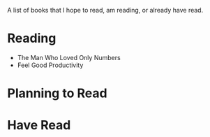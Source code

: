 A list of books that I hope to read, am reading, or already have read.

# Reading
- The Man Who Loved Only Numbers
- Feel Good Productivity

# Planning to Read


# Have Read



